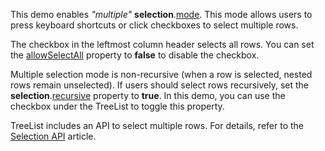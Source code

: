 This demo enables *"multiple"* **selection**.[mode](/Documentation/ApiReference/UI_Components/dxTreeList/Configuration/selection/#mode). This mode allows users to press keyboard shortcuts or click checkboxes to select multiple rows.

The checkbox in the leftmost column header selects all rows. You can set the [allowSelectAll](/Documentation/ApiReference/UI_Components/dxTreeList/Configuration/selection/#allowSelectAll) property to **false** to disable the checkbox.

Multiple selection mode is non-recursive (when a row is selected, nested rows remain unselected). If users should select rows recursively, set the **selection**.[recursive](/Documentation/ApiReference/UI_Components/dxTreeList/Configuration/selection/#recursive) property to **true**. In this demo, you can use the checkbox under the TreeList to toggle this property.

TreeList includes an API to select multiple rows. For details, refer to the [Selection API](/Documentation/Guide/UI_Components/TreeList/Selection/#API) article.
